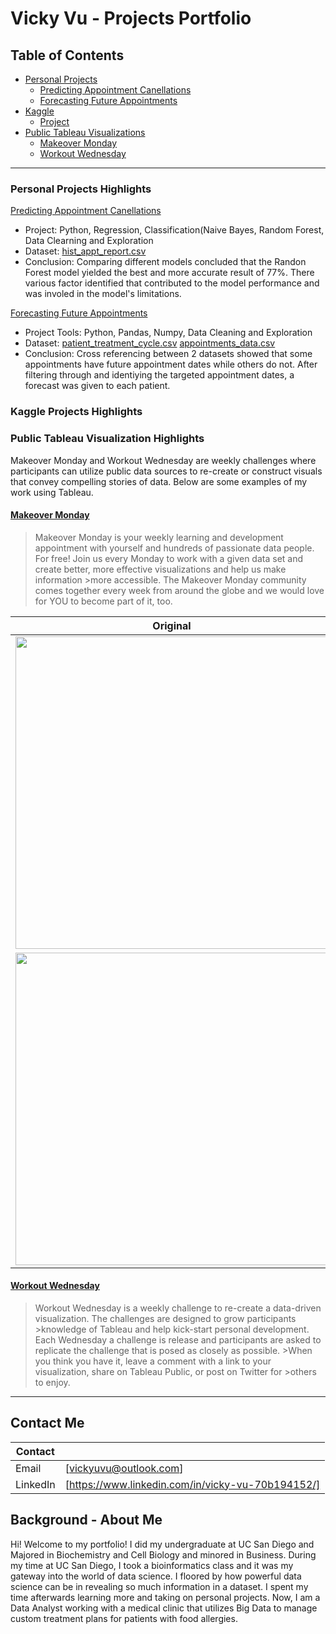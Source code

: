 # Vicky Vu - Projects Portfolio 
## Table of Contents
- [Personal Projects](https://github.com/vuvicky141/Projects/tree/main/Predicting%20Appointment%20Cancellation)
  * [Predicting Appointment Canellations](https://github.com/vuvicky141/Projects/tree/main/Predicting%20Appointment%20Cancellation)
  * [Forecasting Future Appointments](https://github.com/vuvicky141/Projects/tree/main/Forecasting%20Future%20Appointment%20Dates)
- [Kaggle](https://github.com/vuvicky141/Portfolio-Projects/tree/main/Kaggle)
  * [Project](#sub-heading-1)
- [Public Tableau Visualizations](https://public.tableau.com/profile/vicky.vu#!/)
  * [Makeover Monday](https://github.com/vuvicky141/Vicky-Vu-Portfolio/tree/main/Public%20Tableau%20Visualizations/Makeover%20Mondays)
  * [Workout Wednesday](https://github.com/vuvicky141/Vicky-Vu-Portfolio/tree/main/Public%20Tableau%20Visualizations/Workout%20Wednesdays)
  
- - - -

### Personal Projects Highlights
[Predicting Appointment Canellations](https://github.com/vuvicky141/Projects/tree/main/Predicting%20Appointment%20Cancellation)
   * Project: Python, Regression, Classification(Naive Bayes, Random Forest, Data Clearning and Exploration 
   * Dataset: [hist_appt_report.csv](https://github.com/vuvicky141/Projects/blob/main/Predicting%20Appointment%20Cancellation/hist_appt_report.csv)
   * Conclusion: Comparing different models concluded that the Randon Forest model yielded the best and more accurate result of 77%. There various factor identified that  contributed to the model performance and was involed in the model's limitations. 
   
   
[Forecasting Future Appointments](https://github.com/vuvicky141/Projects/tree/main/Forecasting%20Future%20Appointment%20Dates)
   * Project Tools: Python, Pandas, Numpy, Data Cleaning and Exploration 
   * Dataset: [patient_treatment_cycle.csv](https://github.com/vuvicky141/Projects/blob/main/Forecasting%20Future%20Appointment%20Dates/patient_treatment_cycle.csv)
  [appointments_data.csv](https://github.com/vuvicky141/Projects/blob/main/Forecasting%20Future%20Appointment%20Dates/appointments_data.csv)
   * Conclusion: Cross referencing between 2 datasets showed that some appointments have future appointment dates while others do not. After filtering through and identiying the targeted appointment dates, a forecast was given to each patient.    
   
   
### Kaggle Projects Highlights

### Public Tableau Visualization Highlights
Makeover Monday and Workout Wednesday are weekly challenges where participants can utilize public data sources to re-create or construct visuals that convey compelling stories of data. Below are some examples of my work using Tableau.

#### [Makeover Monday](https://www.makeovermonday.co.uk/)
>Makeover Monday is your weekly learning and development appointment with yourself and hundreds of passionate data people. For free!
>Join us every Monday to work with a given data set and create better, more effective visualizations and help us make information >more accessible.
>The Makeover Monday community comes together every week from around the globe and we would love for YOU to become part of it, too.


| Original | Mine |
| ------------- | ------------- |
|<img src="https://github.com/vuvicky141/Vicky-Vu-Portfolio/blob/015075b28602d32cdaa8cdc818ba0968bd67798c/Public%20Tableau%20Visualizations/Makeover%20Mondays/Week%2032%20/Original%20Chart.png" width="500" height="500"> | <img src="https://github.com/vuvicky141/Vicky-Vu-Portfolio/blob/43028cc26f413c9f7d00827416c94e303c9229e0/Public%20Tableau%20Visualizations/Makeover%20Mondays/Week%2032%20/Final%20PNG.png" width="500" height="500">  |
|<img src="https://github.com/vuvicky141/Vicky-Vu-Portfolio/blob/a5573dc89d7344da1077666d6f3a9f03b51c136c/Public%20Tableau%20Visualizations/Makeover%20Mondays/Week%2046/Week%2046%20Original.png" width="500" height="500"> | <img src="https://github.com/vuvicky141/Vicky-Vu-Portfolio/blob/a5573dc89d7344da1077666d6f3a9f03b51c136c/Public%20Tableau%20Visualizations/Makeover%20Mondays/Week%2046/Week%2046%20Final%20Dashboard.png" width="500" height="500">  |



#### [Workout Wednesday](http://www.workout-wednesday.com/)
>Workout Wednesday is a weekly challenge to re-create a data-driven visualization. The challenges are designed to grow participants >knowledge of Tableau and help kick-start personal development.
>Each Wednesday a challenge is release and participants are asked to replicate the challenge that is posed as closely as possible. >When you think you have it, leave a comment with a link to your visualization, share on Tableau Public, or post on Twitter for >others to enjoy.


----
## Contact Me
| Contact  |  |
| ------------- | ------------- |
| Email | [vickyuvu@outlook.com]  |
| LinkedIn  | [https://www.linkedin.com/in/vicky-vu-70b194152/]  |

## Background - About Me
Hi! Welcome to my portfolio! I did my undergraduate at UC San Diego and Majored in Biochemistry and Cell Biology and minored in Business. During my time at UC San Diego, I took a bioinformatics class and it was my gateway into the world of data science. I floored by how powerful data science can be in revealing so much information in a dataset. I spent my time afterwards learning more and taking on personal projects. Now, I am a Data Analyst working with a medical clinic that utilizes Big Data to manage custom treatment plans for patients with food allergies. 
